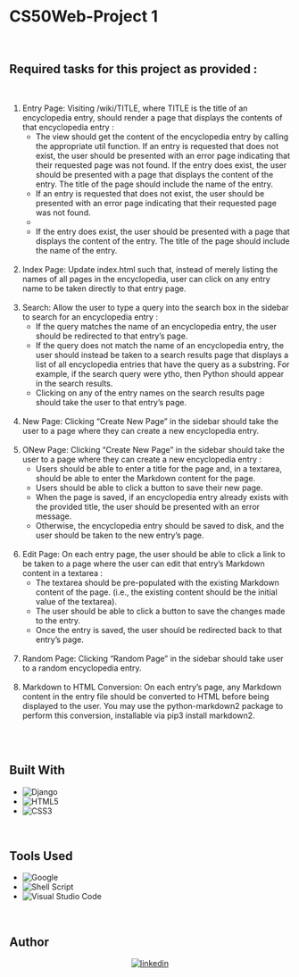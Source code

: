 # CS50Web-Project 1
<br>

## Required tasks for this project as provided : 
<br>

<ol>
 <li>Entry Page: Visiting /wiki/TITLE, where TITLE is the title of an encyclopedia entry, should render a page that displays the contents of that encyclopedia entry :
 <ul>
 <li>The view should get the content of the encyclopedia entry by calling the appropriate util function.
If an entry is requested that does not exist, the user should be presented with an error page indicating that their requested page was not found.
If the entry does exist, the user should be presented with a page that displays the content of the entry. The title of the page should include the name of the entry.</li>
<li>If an entry is requested that does not exist, the user should be presented with an error page indicating that their requested page was not found.</li>
<li>
<li>If the entry does exist, the user should be presented with a page that displays the content of the entry. The title of the page should include the name of the entry.</li>
 </ul>
 </li><br>
 <li>Index Page: Update index.html such that, instead of merely listing the names of all pages in the encyclopedia, user can click on any entry name to be taken directly to that entry page.</li><br>

 <li>Search: Allow the user to type a query into the search box in the sidebar to search for an encyclopedia entry :
 <ul>
 <li>If the query matches the name of an encyclopedia entry, the user should be redirected to that entry’s page.
</li>
 <li>If the query does not match the name of an encyclopedia entry, the user should instead be taken to a search results page that displays a list of all encyclopedia entries that have the query as a substring. For example, if the search query were ytho, then Python should appear in the search results.</li>
 <li>Clicking on any of the entry names on the search results page should take the user to that entry’s page.</li>
 </ul></li>
 <br>
 <li>New Page: Clicking “Create New Page” in the sidebar should take the user to a page where they can create a new encyclopedia entry.
</li>

<br>
  <li>ONew Page: Clicking “Create New Page” in the sidebar should take the user to a page where they can create a new encyclopedia entry : <br>
   <ul>
    <li>Users should be able to enter a title for the page and, in a textarea, should be able to enter the Markdown content for the page.
</li>
    <li>Users should be able to click a button to save their new page.
</li>
    <li>When the page is saved, if an encyclopedia entry already exists with the provided title, the user should be presented with an error message.
</li>
    <li>Otherwise, the encyclopedia entry should be saved to disk, and the user should be taken to the new entry’s page.
</li>
   </ul>
</li><br>

<li>Edit Page: On each entry page, the user should be able to click a link to be taken to a page where the user can edit that entry’s Markdown content in a textarea :
<br>
<ul>
<li>The textarea should be pre-populated with the existing Markdown content of the page. (i.e., the existing content should be the initial value of the textarea).</li>
<li>The user should be able to click a button to save the changes made to the entry.
</li>
<li>Once the entry is saved, the user should be redirected back to that entry’s page.
</li>

</ul>
</li>
<br>
 <li>Random Page: Clicking “Random Page” in the sidebar should take user to a random encyclopedia entry.
</li><br>
 <li>
    Markdown to HTML Conversion: On each entry’s page, any Markdown content in the entry file should be converted to HTML before being displayed to the user. You may use the python-markdown2 package to perform this conversion, installable via pip3 install markdown2.
 </li><br>

</ol>
<br>

## Built With
- ![Django](https://img.shields.io/badge/Django%20-%20green?style=flat-square)
- ![HTML5](https://img.shields.io/badge/html5-%23E34F26.svg?style=for-the-badge&logo=html5&logoColor=white)   
- ![CSS3](https://img.shields.io/badge/css3-%231572B6.svg?style=for-the-badge&logo=css3&logoColor=white)

<br>

## Tools Used

- ![Google](https://img.shields.io/badge/google-4285F4?style=for-the-badge&logo=google&logoColor=white)   
- ![Shell Script](https://img.shields.io/badge/Terminal-%23121011.svg?style=for-the-badge&logo=gnu-bash&logoColor=white)  
- ![Visual Studio Code](https://img.shields.io/badge/Visual%20Studio%20Code-0078d7.svg?style=for-the-badge&logo=visual-studio-code&logoColor=white) 
<br>

<!-- CONTACT -->
## Author

<div align="center">

<a href="https://www.linkedin.com/in/hakim-latroch/" target="_blank">
<img src="https://img.shields.io/badge/linkedin:  Hakim Latroch-%2300acee.svg?color=405DE6&style=for-the-badge&logo=linkedin&logoColor=white" alt=linkedin style="margin-bottom: 5px;"/>
</a>

</div>